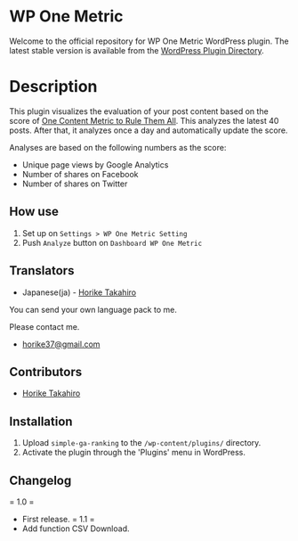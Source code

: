 # WP One Metric
Welcome to the official repository for WP One Metric WordPress plugin. The latest stable version is available from the [WordPress Plugin Directory](https://wordpress.org/plugins/wp-one-metric/).

# Description
This plugin visualizes the evaluation of your post content based on the score of [One Content Metric to Rule Them All](http://moz.com/blog/one-metric).
This analyzes the latest 40 posts. After that, it analyzes once a day and automatically update the score.

Analyses are based on the following numbers as the score:
- Unique page views by Google Analytics
- Number of shares on Facebook
- Number of shares on Twitter


## How use
1. Set up on `Settings > WP One Metric Setting`
2. Push `Analyze` button on `Dashboard WP One Metric`

## Translators
* Japanese(ja) - [Horike Takahiro](http://profiles.wordpress.org/horike)

You can send your own language pack to me.

Please contact me.

* horike37@gmail.com

## Contributors
* [Horike Takahiro](http://profiles.wordpress.org/horike)

## Installation

1. Upload `simple-ga-ranking` to the `/wp-content/plugins/` directory.
2. Activate the plugin through the 'Plugins' menu in WordPress.

## Changelog
= 1.0 =
* First release.
= 1.1 =
* Add function CSV Download. 
